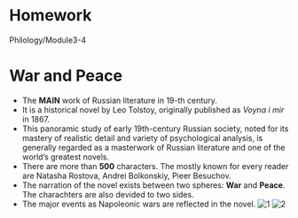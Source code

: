 # Homework
Philology/Module3-4
# War and Peace
+ The **MAIN** work of Russian literature in 19-th century.
+ It is a historical novel by Leo Tolstoy, originally published as *Voyna i mir* in 1867. 
+ This panoramic study of early 19th-century Russian society, noted for its mastery of realistic detail and variety of psychological analysis, is generally regarded as a masterwork of Russian literature and one of the world’s greatest novels.
+ There are more than **500** characters. The mostly known for every reader are Natasha Rostova, Andrei Bolkonskiy, Pieer Besuchov.
+ The narration of the novel exists between two spheres: **War** and **Peace**. The charachters are also devided to two sides.
+ The major events as Napoleonic wars are reflected in the novel.
![1](https://ichef.bbci.co.uk/news/ws/660/amz/worldservice/live/assets/images/2016/01/07/160107120919_war_and_peace_cast_new_624x351_bbc_nocredit.jpg)
![2](http://www.gift-books.ru/images/product_images/popup_images/1606_1.jpg "The first edition")
